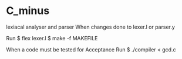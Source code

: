 # C_minus
lexiacal analyser and parser
When changes done to lexer.l or parser.y

Run 
$ flex lexer.l 
$ make -f MAKEFILE 

When a code must be tested for Acceptance
Run 
$ ./compiler < gcd.c
